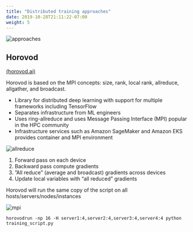 ```yaml
---
title: "Distributed training approaches"
date: 2019-10-28T21:11:22-07:00
weight: 5
---
```

![approaches](/images/intro/approaches.png)

## Horovod
[(horovod.ai)](horovod.ai)

Horovod is based on the MPI concepts:
size, rank, local rank, allreduce, allgather, and broadcast.

* Library for distributed deep learning with support for multiple frameworks including TensorFlow
* Separates infrastructure from ML engineers
* Uses ring-allreduce and uses Message Passing Interface (MPI) popular in the HPC community
* Infrastructure services such as Amazon SageMaker and Amazon EKS provides container and MPI environment

![allreduce](/images/intro/forward_backward.png)

1. Forward pass on each device
1. Backward pass compute gradients
1. ”All reduce” (average and broadcast) gradients across devices
1. Update local variables with “all reduced” gradients

Horovod will run the same copy of the script on all hosts/servers/nodes/instances

![mpi](/images/intro/how_it_runs.png)

`horovodrun -np 16 -H server1:4,server2:4,server3:4,server4:4 python training_script.py`
